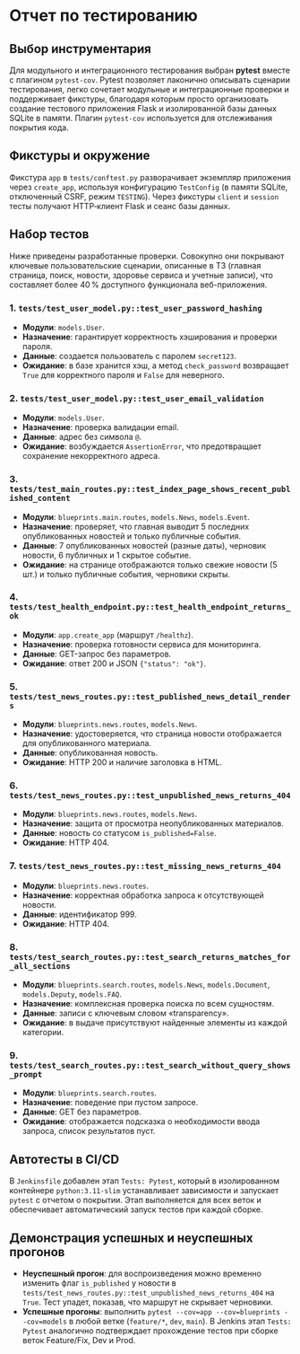 # Отчет по тестированию

## Выбор инструментария
Для модульного и интеграционного тестирования выбран **pytest** вместе с плагином `pytest-cov`. Pytest позволяет лаконично описывать сценарии тестирования, легко сочетает модульные и интеграционные проверки и поддерживает фикстуры, благодаря которым просто организовать создание тестового приложения Flask и изолированной базы данных SQLite в памяти. Плагин `pytest-cov` используется для отслеживания покрытия кода.

## Фикстуры и окружение
Фикстура `app` в `tests/conftest.py` разворачивает экземпляр приложения через `create_app`, используя конфигурацию `TestConfig` (в памяти SQLite, отключенный CSRF, режим `TESTING`). Через фикстуры `client` и `session` тесты получают HTTP‑клиент Flask и сеанс базы данных.

## Набор тестов
Ниже приведены разработанные проверки. Совокупно они покрывают ключевые пользовательские сценарии, описанные в ТЗ (главная страница, поиск, новости, здоровье сервиса и учетные записи), что составляет более 40 % доступного функционала веб-приложения.

### 1. `tests/test_user_model.py::test_user_password_hashing`
- **Модули**: `models.User`.
- **Назначение**: гарантирует корректность хэширования и проверки пароля.
- **Данные**: создается пользователь с паролем `secret123`.
- **Ожидание**: в базе хранится хэш, а метод `check_password` возвращает `True` для корректного пароля и `False` для неверного.

### 2. `tests/test_user_model.py::test_user_email_validation`
- **Модули**: `models.User`.
- **Назначение**: проверка валидации email.
- **Данные**: адрес без символа `@`.
- **Ожидание**: возбуждается `AssertionError`, что предотвращает сохранение некорректного адреса.

### 3. `tests/test_main_routes.py::test_index_page_shows_recent_published_content`
- **Модули**: `blueprints.main.routes`, `models.News`, `models.Event`.
- **Назначение**: проверяет, что главная выводит 5 последних опубликованных новостей и только публичные события.
- **Данные**: 7 опубликованных новостей (разные даты), черновик новости, 6 публичных и 1 скрытое событие.
- **Ожидание**: на странице отображаются только свежие новости (5 шт.) и только публичные события, черновики скрыты.

### 4. `tests/test_health_endpoint.py::test_health_endpoint_returns_ok`
- **Модули**: `app.create_app` (маршрут `/healthz`).
- **Назначение**: проверка готовности сервиса для мониторинга.
- **Данные**: GET-запрос без параметров.
- **Ожидание**: ответ 200 и JSON `{"status": "ok"}`.

### 5. `tests/test_news_routes.py::test_published_news_detail_renders`
- **Модули**: `blueprints.news.routes`, `models.News`.
- **Назначение**: удостоверяется, что страница новости отображается для опубликованного материала.
- **Данные**: опубликованная новость.
- **Ожидание**: HTTP 200 и наличие заголовка в HTML.

### 6. `tests/test_news_routes.py::test_unpublished_news_returns_404`
- **Модули**: `blueprints.news.routes`, `models.News`.
- **Назначение**: защита от просмотра неопубликованных материалов.
- **Данные**: новость со статусом `is_published=False`.
- **Ожидание**: HTTP 404.

### 7. `tests/test_news_routes.py::test_missing_news_returns_404`
- **Модули**: `blueprints.news.routes`.
- **Назначение**: корректная обработка запроса к отсутствующей новости.
- **Данные**: идентификатор 999.
- **Ожидание**: HTTP 404.

### 8. `tests/test_search_routes.py::test_search_returns_matches_for_all_sections`
- **Модули**: `blueprints.search.routes`, `models.News`, `models.Document`, `models.Deputy`, `models.FAQ`.
- **Назначение**: комплексная проверка поиска по всем сущностям.
- **Данные**: записи с ключевым словом «transparency».
- **Ожидание**: в выдаче присутствуют найденные элементы из каждой категории.

### 9. `tests/test_search_routes.py::test_search_without_query_shows_prompt`
- **Модули**: `blueprints.search.routes`.
- **Назначение**: поведение при пустом запросе.
- **Данные**: GET без параметров.
- **Ожидание**: отображается подсказка о необходимости ввода запроса, список результатов пуст.

## Автотесты в CI/CD
В `Jenkinsfile` добавлен этап `Tests: Pytest`, который в изолированном контейнере `python:3.11-slim` устанавливает зависимости и запускает `pytest` с отчетом о покрытии. Этап выполняется для всех веток и обеспечивает автоматический запуск тестов при каждой сборке.

## Демонстрация успешных и неуспешных прогонов
- **Неуспешный прогон**: для воспроизведения можно временно изменить флаг `is_published` у новости в `tests/test_news_routes.py::test_unpublished_news_returns_404` на `True`. Тест упадет, показав, что маршрут не скрывает черновики.
- **Успешные прогоны**: выполнить `pytest --cov=app --cov=blueprints --cov=models` в любой ветке (`feature/*`, `dev`, `main`). В Jenkins этап `Tests: Pytest` аналогично подтверждает прохождение тестов при сборке веток Feature/Fix, Dev и Prod.

